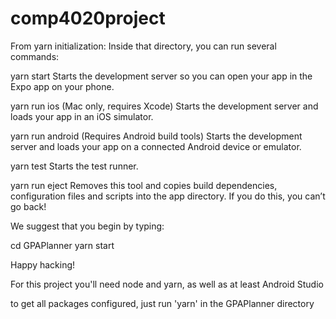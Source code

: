 # comp4020project
From yarn initialization:
Inside that directory, you can run several commands:

  yarn start
    Starts the development server so you can open your app in the Expo
    app on your phone.

  yarn run ios
    (Mac only, requires Xcode)
    Starts the development server and loads your app in an iOS simulator.

  yarn run android
    (Requires Android build tools)
    Starts the development server and loads your app on a connected Android
    device or emulator.

  yarn test
    Starts the test runner.

  yarn run eject
    Removes this tool and copies build dependencies, configuration files
    and scripts into the app directory. If you do this, you can’t go back!

We suggest that you begin by typing:

  cd GPAPlanner
  yarn start

Happy hacking!

For this project you'll need node and yarn, as well as at least Android Studio

to get all packages configured, just run 'yarn' in the GPAPlanner directory

